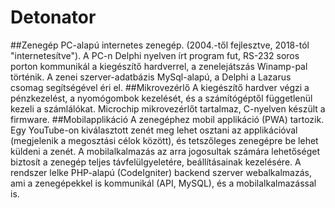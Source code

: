 # Detonator

##Zenegép
PC-alapú internetes zenegép. (2004.-től fejlesztve, 2018-tól "internetesítve"). A PC-n Delphi nyelven írt program fut, RS-232 soros porton kommunikál a kiegészítő hardverrel, a zenelejátszás Winamp-pal történik. A zenei szerver-adatbázis MySql-alapú, a Delphi a Lazarus csomag segítségével éri el.
##Mikrovezérlő
A kiegészítő hardver végzi a pénzkezelést, a nyomógombok kezelését, és a számítógéptől függetlenül kezeli a számlálókat. Microchip mikrovezérlőt tartalmaz, C-nyelven készült a firmware.
##Mobilapplikáció
A zenegéphez mobil applikáció (PWA) tartozik. Egy YouTube-on kiválasztott zenét meg lehet osztani az applikációval (megjelenik a megosztási célok között), és tetszőleges zenegépre be lehet küldeni a zenét. A mobilalkalmazás az arra jogosultak számára lehetőséget biztosít a zenegép teljes távfelülgyeletére, beállításainak kezelésére.
A rendszer lelke PHP-alapú (CodeIgniter) backend szerver webalkalmazás, ami a zenegépekkel is kommunikál (API, MySQL), és a mobilalkalmazással is.
